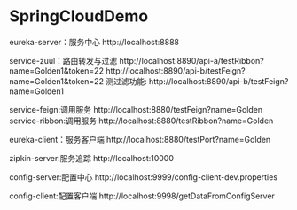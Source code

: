 # SpringCloudDemo

eureka-server：服务中心
http://localhost:8888

service-zuul：路由转发与过滤
http://localhost:8890/api-a/testRibbon?name=Golden1&token=22
http://localhost:8890/api-b/testFeign?name=Golden1&token=22
测过滤功能:  http://localhost:8890/api-b/testFeign?name=Golden1

service-feign:调用服务
http://localhost:8880/testFeign?name=Golden
service-ribbon:调用服务
http://localhost:8880/testRibbon?name=Golden

eureka-client：服务客户端
http://localhost:8880/testPort?name=Golden

zipkin-server:服务追踪
http://localhost:10000

config-server:配置中心
http://localhost:9999/config-client-dev.properties

config-client:配置客户端
http://localhost:9998/getDataFromConfigServer
